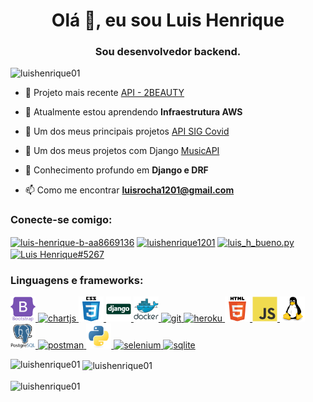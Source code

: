 <h1 align="center">Olá 👋, eu sou Luis Henrique</h1>
<h3 align="center">Sou desenvolvedor backend.</h3>

<p align="left"> <img src="https://komarev.com/ghpvc/?username=luishenrique01&label=Profile%20views&color=0e75b6&style=flat" alt="luishenrique01" /> </p>

- 🔭 Projeto mais recente [API - 2BEAUTY](https://github.com/LuisHenrique01/api-2beauty)

- 🌱 Atualmente estou aprendendo **Infraestrutura AWS**

- 👯 Um dos meus principais projetos [API SIG Covid](https://sig19.herokuapp.com/)

- 🤝 Um dos meus projetos com Django [MusicAPI](https://github.com/LuisHenrique01/music-api)

- 💬 Conhecimento profundo em **Django e DRF**

- 📫 Como me encontrar **luisrocha1201@gmail.com**

<h3 align="left">Conecte-se comigo:</h3>
<p align="left">
<a href="https://linkedin.com/in/luis-henrique-b-aa8669136" target="blank"><img align="center" src="https://raw.githubusercontent.com/rahuldkjain/github-profile-readme-generator/master/src/images/icons/Social/linked-in-alt.svg" alt="luis-henrique-b-aa8669136" height="30" width="40" /></a>
<a href="https://kaggle.com/luishenrique1201" target="blank"><img align="center" src="https://raw.githubusercontent.com/rahuldkjain/github-profile-readme-generator/master/src/images/icons/Social/kaggle.svg" alt="luishenrique1201" height="30" width="40" /></a>
<a href="https://instagram.com/luis_h_bueno.py" target="blank"><img align="center" src="https://raw.githubusercontent.com/rahuldkjain/github-profile-readme-generator/master/src/images/icons/Social/instagram.svg" alt="luis_h_bueno.py" height="30" width="40" /></a>
<a href="https://discord.gg/Luis Henrique#5267" target="blank"><img align="center" src="https://raw.githubusercontent.com/rahuldkjain/github-profile-readme-generator/master/src/images/icons/Social/discord.svg" alt="Luis Henrique#5267" height="30" width="40" /></a>
</p>

<h3 align="left">Linguagens e frameworks:</h3>
<p align="left"> <a href="https://getbootstrap.com" target="_blank"> <img src="https://raw.githubusercontent.com/devicons/devicon/master/icons/bootstrap/bootstrap-plain-wordmark.svg" alt="bootstrap" width="40" height="40"/> </a> <a href="https://www.chartjs.org" target="_blank"> <img src="https://www.chartjs.org/media/logo-title.svg" alt="chartjs" width="40" height="40"/> </a> <a href="https://www.w3schools.com/css/" target="_blank"> <img src="https://raw.githubusercontent.com/devicons/devicon/master/icons/css3/css3-original-wordmark.svg" alt="css3" width="40" height="40"/> </a> <a href="https://www.djangoproject.com/" target="_blank"> <img src="https://raw.githubusercontent.com/devicons/devicon/master/icons/django/django-original.svg" alt="django" width="40" height="40"/> </a> <a href="https://www.docker.com/" target="_blank"> <img src="https://raw.githubusercontent.com/devicons/devicon/master/icons/docker/docker-original-wordmark.svg" alt="docker" width="40" height="40"/> </a> <a href="https://git-scm.com/" target="_blank"> <img src="https://www.vectorlogo.zone/logos/git-scm/git-scm-icon.svg" alt="git" width="40" height="40"/> </a> <a href="https://heroku.com" target="_blank"> <img src="https://www.vectorlogo.zone/logos/heroku/heroku-icon.svg" alt="heroku" width="40" height="40"/> </a> <a href="https://www.w3.org/html/" target="_blank"> <img src="https://raw.githubusercontent.com/devicons/devicon/master/icons/html5/html5-original-wordmark.svg" alt="html5" width="40" height="40"/> </a> <a href="https://developer.mozilla.org/en-US/docs/Web/JavaScript" target="_blank"> <img src="https://raw.githubusercontent.com/devicons/devicon/master/icons/javascript/javascript-original.svg" alt="javascript" width="40" height="40"/> </a> <a href="https://www.linux.org/" target="_blank"> <img src="https://raw.githubusercontent.com/devicons/devicon/master/icons/linux/linux-original.svg" alt="linux" width="40" height="40"/> </a> <a href="https://www.postgresql.org" target="_blank"> <img src="https://raw.githubusercontent.com/devicons/devicon/master/icons/postgresql/postgresql-original-wordmark.svg" alt="postgresql" width="40" height="40"/> </a> <a href="https://postman.com" target="_blank"> <img src="https://www.vectorlogo.zone/logos/getpostman/getpostman-icon.svg" alt="postman" width="40" height="40"/> </a> <a href="https://www.python.org" target="_blank"> <img src="https://raw.githubusercontent.com/devicons/devicon/master/icons/python/python-original.svg" alt="python" width="40" height="40"/> </a> <a href="https://www.selenium.dev" target="_blank"> <img src="https://raw.githubusercontent.com/detain/svg-logos/780f25886640cef088af994181646db2f6b1a3f8/svg/selenium-logo.svg" alt="selenium" width="40" height="40"/> </a> <a href="https://www.sqlite.org/" target="_blank"> <img src="https://www.vectorlogo.zone/logos/sqlite/sqlite-icon.svg" alt="sqlite" width="40" height="40"/> </a> </p>

<p><img align="left" src="https://github-readme-stats.vercel.app/api/top-langs?username=luishenrique01&count_private=true&show_icons=true&theme=dracula&title_color=ffffff&text_color=ffffff&locale=pt-br&layout=compact" alt="luishenrique01" /></p>

<p>&nbsp;<img align="center" src="https://github-readme-stats.vercel.app/api?username=luishenrique01&count_private=true&show_icons=true&theme=dracula&title_color=ffffff&text_color=ffffff&cache_seconds=1800&locale=pt-br" alt="luishenrique01" /></p>

<p><img align="center" src="https://github-readme-streak-stats.herokuapp.com/?user=luishenrique01&theme=dark" alt="luishenrique01" /></p>

